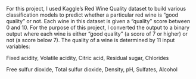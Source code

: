 For this project, I used Kaggle’s Red Wine Quality dataset to build various classification models to predict whether a particular red wine is “good quality” or not. 
Each wine in this dataset is given a “quality” score between 0 and 10.
For the purpose of this project, I converted the output to a binary output where each wine is either “good quality” (a score of 7 or higher) or not (a score below 7).
The quality of a wine is determined by 11 input variables:

Fixed acidity, Volatile acidity, Citric acid, Residual sugar, Chlorides

Free sulfur dioxide, Total sulfur dioxide, Density, pH, Sulfates, Alcohol

